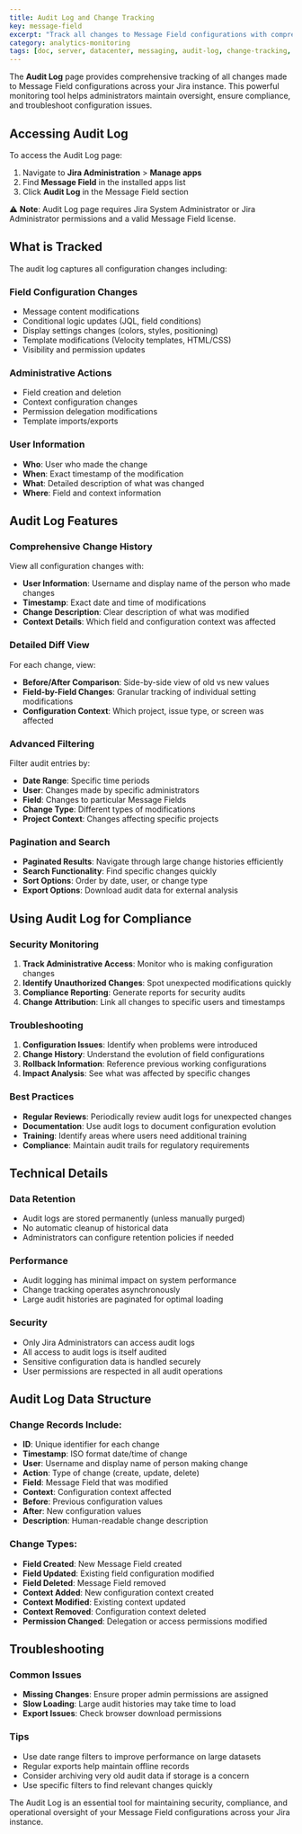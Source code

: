 ```yaml
---
title: Audit Log and Change Tracking
key: message-field
excerpt: "Track all changes to Message Field configurations with comprehensive audit logging. Monitor who made changes, when they were made, and view detailed before/after comparisons."
category: analytics-monitoring
tags: [doc, server, datacenter, messaging, audit-log, change-tracking, configuration-history, admin-monitoring, compliance]
---
```


The **Audit Log** page provides comprehensive tracking of all changes made to Message Field configurations across your Jira instance. This powerful monitoring tool helps administrators maintain oversight, ensure compliance, and troubleshoot configuration issues.

## Accessing Audit Log

To access the Audit Log page:

1. Navigate to **Jira Administration** > **Manage apps**
2. Find **Message Field** in the installed apps list
3. Click **Audit Log** in the Message Field section

⚠️ **Note**: Audit Log page requires Jira System Administrator or Jira Administrator permissions and a valid Message Field license.

## What is Tracked

The audit log captures all configuration changes including:

### Field Configuration Changes
- Message content modifications
- Conditional logic updates (JQL, field conditions)
- Display settings changes (colors, styles, positioning)
- Template modifications (Velocity templates, HTML/CSS)
- Visibility and permission updates

### Administrative Actions
- Field creation and deletion
- Context configuration changes
- Permission delegation modifications
- Template imports/exports

### User Information
- **Who**: User who made the change
- **When**: Exact timestamp of the modification
- **What**: Detailed description of what was changed
- **Where**: Field and context information

## Audit Log Features

### Comprehensive Change History
View all configuration changes with:
- **User Information**: Username and display name of the person who made changes
- **Timestamp**: Exact date and time of modifications
- **Change Description**: Clear description of what was modified
- **Context Details**: Which field and configuration context was affected

### Detailed Diff View
For each change, view:
- **Before/After Comparison**: Side-by-side view of old vs new values
- **Field-by-Field Changes**: Granular tracking of individual setting modifications
- **Configuration Context**: Which project, issue type, or screen was affected

### Advanced Filtering
Filter audit entries by:
- **Date Range**: Specific time periods
- **User**: Changes made by specific administrators
- **Field**: Changes to particular Message Fields
- **Change Type**: Different types of modifications
- **Project Context**: Changes affecting specific projects

### Pagination and Search
- **Paginated Results**: Navigate through large change histories efficiently
- **Search Functionality**: Find specific changes quickly
- **Sort Options**: Order by date, user, or change type
- **Export Options**: Download audit data for external analysis

## Using Audit Log for Compliance

### Security Monitoring
1. **Track Administrative Access**: Monitor who is making configuration changes
2. **Identify Unauthorized Changes**: Spot unexpected modifications quickly
3. **Compliance Reporting**: Generate reports for security audits
4. **Change Attribution**: Link all changes to specific users and timestamps

### Troubleshooting
1. **Configuration Issues**: Identify when problems were introduced
2. **Change History**: Understand the evolution of field configurations
3. **Rollback Information**: Reference previous working configurations
4. **Impact Analysis**: See what was affected by specific changes

### Best Practices
- **Regular Reviews**: Periodically review audit logs for unexpected changes
- **Documentation**: Use audit logs to document configuration evolution
- **Training**: Identify areas where users need additional training
- **Compliance**: Maintain audit trails for regulatory requirements

## Technical Details

### Data Retention
- Audit logs are stored permanently (unless manually purged)
- No automatic cleanup of historical data
- Administrators can configure retention policies if needed

### Performance
- Audit logging has minimal impact on system performance
- Change tracking operates asynchronously
- Large audit histories are paginated for optimal loading

### Security
- Only Jira Administrators can access audit logs
- All access to audit logs is itself audited
- Sensitive configuration data is handled securely
- User permissions are respected in all audit operations

## Audit Log Data Structure

### Change Records Include:
- **ID**: Unique identifier for each change
- **Timestamp**: ISO format date/time of change
- **User**: Username and display name of person making change
- **Action**: Type of change (create, update, delete)
- **Field**: Message Field that was modified
- **Context**: Configuration context affected
- **Before**: Previous configuration values
- **After**: New configuration values
- **Description**: Human-readable change description

### Change Types:
- **Field Created**: New Message Field created
- **Field Updated**: Existing field configuration modified
- **Field Deleted**: Message Field removed
- **Context Added**: New configuration context created
- **Context Modified**: Existing context updated
- **Context Removed**: Configuration context deleted
- **Permission Changed**: Delegation or access permissions modified

## Troubleshooting

### Common Issues
- **Missing Changes**: Ensure proper admin permissions are assigned
- **Slow Loading**: Large audit histories may take time to load
- **Export Issues**: Check browser download permissions

### Tips
- Use date range filters to improve performance on large datasets
- Regular exports help maintain offline records
- Consider archiving very old audit data if storage is a concern
- Use specific filters to find relevant changes quickly

The Audit Log is an essential tool for maintaining security, compliance, and operational oversight of your Message Field configurations across your Jira instance.